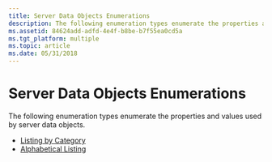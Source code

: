 ```yaml
---
title: Server Data Objects Enumerations
description: The following enumeration types enumerate the properties and values used by server data objects.
ms.assetid: 84624add-adfd-4e4f-b8be-b7f55ea0cd5a
ms.tgt_platform: multiple
ms.topic: article
ms.date: 05/31/2018
---
```


# Server Data Objects Enumerations

The following enumeration types enumerate the properties and values used by server data objects.

-   [Listing by Category](https://docs.microsoft.com/windows/desktop/Nps/sdo-listing-by-category)
-   [Alphabetical Listing](https://docs.microsoft.com/windows/desktop/Nps/sdo-alphabetical-listing)

 

 




